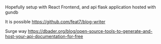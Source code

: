 Hopefully setup with React Frontend, and api flask application hosted with gundb

It is possible https://github.com/feat7/blog-writer

Surge way https://dbader.org/blog/open-source-tools-to-generate-and-host-your-api-documentation-for-free